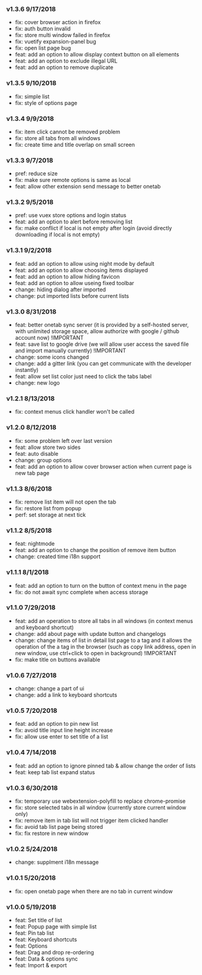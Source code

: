 ### v1.3.6 9/17/2018

 - fix: cover browser action in firefox
 - fix: auth button invalid
 - fix: store multi window failed in firefox
 - fix: vuetify expansion-panel bug
 - fix: open list page bug
 - feat: add an option to allow display context button on all elements
 - feat: add an option to exclude illegal URL
 - feat: add an option to remove duplicate

### v1.3.5 9/10/2018

 - fix: simple list
 - fix: style of options page

### v1.3.4 9/9/2018

 - fix: item click cannot be removed problem
 - fix: store all tabs from all windows
 - fix: create time and title overlap on small screen

### v1.3.3 9/7/2018

 - pref: reduce size
 - fix: make sure remote options is same as local
 - feat: allow other extension send message to better onetab

### v1.3.2 9/5/2018

 - pref: use vuex store options and login status
 - feat: add an option to alert before removing list
 - fix: make conflict if local is not empty after login (avoid directly downloading if local is not empty)

### v1.3.1 9/2/2018

 - feat: add an option to allow using night mode by default
 - feat: add an option to allow choosing items displayed
 - feat: add an option to allow hiding favicon
 - feat: add an option to allow useing fixed toolbar
 - change: hiding dialog after imported
 - change: put imported lists before current lists

### v1.3.0 8/31/2018

 - feat: better onetab sync server (it is provided by a self-hosted server, with unlimited storage space, allow authorize with google / github account now) !IMPORTANT
 - feat: save list to google drive (we will allow user access the saved file and import manually currently) !IMPORTANT
 - change: some icons changed
 - change: add a gitter link (you can get communicate with the developer instantly)
 - feat: allow set list color just need to click the tabs label
 - change: new logo

### v1.2.1 8/13/2018

 - fix: context menus click handler won't be called

### v1.2.0 8/12/2018

 - fix: some problem left over last version
 - feat: allow store two sides
 - feat: auto disable
 - change: group options
 - feat: add an option to allow cover browser action when current page is new tab page

### v1.1.3 8/6/2018

 - fix: remove list item will not open the tab
 - fix: restore list from popup
 - perf: set storage at next tick

### v1.1.2 8/5/2018

 - feat: nightmode
 - feat: add an option to change the position of remove item button
 - change: created time i18n support

### v1.1.1 8/1/2018

 - feat: add an option to turn on the button of context menu in the page
 - fix: do not await sync complete when access storage

### v1.1.0 7/29/2018

 - feat: add an operation to store all tabs in all windows (in context menus and keyboard shortcut)
 - change: add about page with update button and changelogs
 - change: change items of list in detail list page to a tag and it allows the operation of the a tag in the browser (such as copy link address, open in new window, use ctrl+click to open in background) !IMPORTANT
 - fix: make title on buttons available

### v1.0.6 7/27/2018

 - change: change a part of ui
 - change: add a link to keyboard shortcuts

### v1.0.5 7/20/2018

 - feat: add an option to pin new list
 - fix: avoid title input line height increase
 - fix: allow use enter to set title of a list

### v1.0.4 7/14/2018

 - feat: add an option to ignore pinned tab & allow change the order of lists
 - feat: keep tab list expand status

### v1.0.3 6/30/2018

 - fix: temporary use webextension-polyfill to replace chrome-promise
 - fix: store selected tabs in all window (currently store current window only)
 - fix: remove item in tab list will not trigger item clicked handler
 - fix: avoid tab list page being stored
 - fix: fix restore in new window

### v1.0.2 5/24/2018

 - change: supplment i18n message

### v1.0.1 5/20/2018

 - fix: open onetab page when there are no tab in current window

### v1.0.0 5/19/2018

 - feat: Set title of list
 - feat: Popup page with simple list
 - feat: Pin tab list
 - feat: Keyboard shortcuts
 - feat: Options
 - feat: Drag and drop re-ordering
 - feat: Data & options sync
 - feat: Import & export
